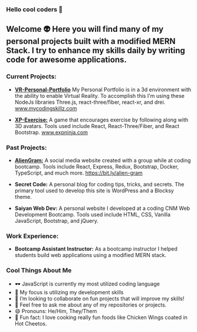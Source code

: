 ### Hello cool coders 🐉

## Welcome 👽  Here you will find many of my personal projects built with a modified MERN Stack. I try to enhance my skills daily by writing code for awesome applications.  

### Current Projects:
- **[VR-Personal-Portfolio](https://github.com/Brody-code-designer/vr-personal-portfolio)** My Personal Portfolio is in a 3d environment with the ability to enable Virtual Reality. To accomplish this I'm using these NodeJs libraries Three.js, react-three/fiber, react-xr, and drei. www.mycodingskillz.com

- **[XP-Exercise:](https://github.com/Brody-code-designer/XP-Exercise)** A game that encourages exercise by following along with 3D avatars. Tools used include React, React-Three/Fiber, and React Bootstrap. www.expninja.com

### Past Projects:
- **[AlienGram:](https://github.com/now-in-orbit/alien-gram)** A social media website created with a group while at coding bootcamp. Tools include React, Express, Redux, Bootstrap, Docker, TypeScript, and much more. https://bit.ly/alien-gram  

- **Secret Code:** A personal blog for coding tips, tricks, and secrets. The primary tool used to develop this site is WordPress and a Blocksy theme.

- **Saiyan Web Dev:** A personal website I developed at a coding CNM Web Development Bootcamp. Tools used include HTML, CSS, Vanilla JavaScript, Bootstrap, and jQuery. 


### Work Experience: 
- **Bootcamp Assistant Instructor:** As a bootcamp instructor I helped students build web applications using a modified MERN stack. 


### Cool Things About Me
- 🕶 JavaScript is currently my most utilized coding language
- 🌱 My focus is utilizing my development skills
- 👯 I’m looking to collaborate on fun projects that will improve my skills!
- 💬 Feel free to ask me about any of my repositories or projects.
- 😄 Pronouns: He/Him, They/Them
- 🍗 Fun fact: I love cooking really fun foods like Chicken Wings coated in Hot Cheetos.
